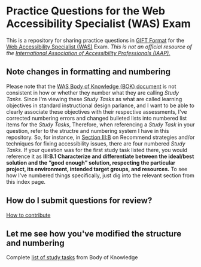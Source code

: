 # Practice Questions for the Web Accessibility Specialist (WAS) Exam

This is a repository for sharing practice questions in [GIFT Format](https://docs.moodle.org/37/en/GIFT_format) for the [Web Accessibility Specialist (WAS)](https://www.accessibilityassociation.org/wascertification) Exam.  _This is not an official resource of the [International Association of Accessibility Professionals (IAAP).](https://www.accessibilityassociation.org)_ 

## Note changes in formatting and numbering
Please note that the [WAS Body of Knowledge (BOK) document](https://iaap.membershipsoftware.org/files/IAAP%20WAS%20BOK%202_0_1019.docx) is not consistent in how or whether they number what they are calling _Study Tasks_.  Since I'm viewing these _Study Tasks_ as what are called learning objectives in standard instructional design parlance, and I want to be able to clearly associate these objectives with their respective assessments, I've corrected numbering errors and changed bulleted lists into numbered list items for the _Study Tasks_,  Therefore, when referencing a _Study Task_ in your question, refer to the structre and numbering system I have in this repository.  So, for instance, in [Section III:B](III/B/index.md) on Recommend strategies and/or techniques for fixing accessibility issues, there are four numbered _Study Tasks_.  If your question was for the first study task listed there, you would reference it as **III:B.1 Characterize and differentiate between the ideal/best solution and the “good enough” solution, respecting the particular project, its environment, intended target groups, and resources.** To see how I've numbered things specifically, just dig into the relevant section from this index page.  

## How do I submit questions for review?
[How to contribute](CONTRIBUTING.md)

## Let me see how you've modified the structure and numbering
Complete [list of study tasks](study-tasks.md) from Body of Knowledge